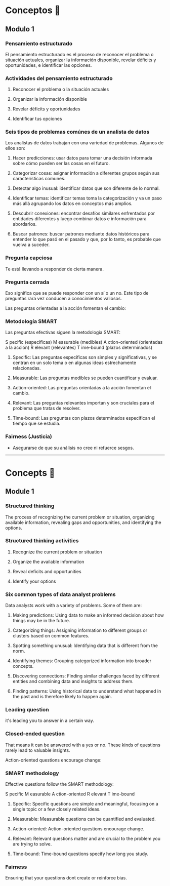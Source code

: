 # Conceptos 💬

## Modulo 1

### Pensamiento estructurado

El pensamiento estructurado es el proceso de reconocer el problema o situación actuales, organizar la información disponible, revelar déficits y oportunidades, e identificar las opciones.

### Actividades del pensamiento estructurado

1. Reconocer el problema o la situación actuales

2. Organizar la información disponible 

3. Revelar déficits y oportunidades

4. Identificar tus opciones

### Seis tipos de problemas comúnes de un analista de datos

Los analistas de datos trabajan con una variedad de problemas. Algunos de ellos son:

1. Hacer predicciones: usar datos para tomar una decisión informada sobre cómo pueden ser las cosas en el futuro. 

2. Categorizar cosas: asignar información a diferentes grupos según sus características comunes. 

3. Detectar algo inusual: identificar datos que son diferente de lo normal. 

4. Identificar temas: identificar temas toma la categorización y va un paso más allá agrupando los datos en conceptos más amplios. 

5. Descubrir conexiones: encontrar desafíos similares enfrentados por entidades diferentes y luego combinar datos e información para abordarlos.

6. Buscar patrones: buscar patrones mediante datos históricos para entender lo que pasó en el pasado y que, por lo tanto, es probable que vuelva a suceder. 

### Pregunta capciosa

Te está llevando a responder de cierta manera.

### Pregunta cerrada 

Eso significa que se puede responder con un sí o un no. Este tipo de preguntas rara vez conducen a conocimientos valiosos.

Las preguntas orientadas a la acción fomentan el cambio: 

### Metodología SMART 

Las preguntas efectivas siguen la metodología SMART:

S pecific (específicas)
M easurable (medibles)
A ction-oriented (orientadas a la acción)
R elevant (relevantes)
T ime-bound (plazos determinados)

1. Specific: Las preguntas específicas son simples y significativas, y se centran en un solo tema o en algunas ideas estrechamente relacionadas.

2. Measurable: Las preguntas medibles se pueden cuantificar y evaluar.

3. Action-oriented: Las preguntas orientadas a la acción fomentan el cambio.

4. Relevant: Las preguntas relevantes importan y son cruciales para el problema que tratas de resolver.

5. Time-bound: Las preguntas con plazos determinados especifican el tiempo que se estudia.

### Fairness (Justicia)

- Asegurarse de que su análisis no cree ni refuerce sesgos.















































---

# Concepts 💬

## Module 1

### Structured thinking

The process of recognizing the current problem or situation, organizing available information, revealing gaps and opportunities, and identifying the options.

### Structured thinking activities

1. Recognize the current problem or situation

2. Organize the available information

3. Reveal deficits and opportunities

4. Identify your options

### Six common types of data analyst problems

Data analysts work with a variety of problems. Some of them are:

1. Making predictions: Using data to make an informed decision about how things may be in the future.

2. Categorizing things: Assigning information to different groups or clusters based on common features.

3. Spotting something unusual: Identifying data that is different from the norm.

4. Identifying themes: Grouping categorized information into broader concepts.

5. Discovering connections: Finding similar challenges faced by different entities and combining data and insights to address them.

6. Finding patterns: Using historical data to understand what happened in the past and is therefore likely to happen again.

### Leading question

it's leading you to answer in a certain way.

### Closed-ended question

That means it can be answered with a yes or no. These kinds of questions rarely lead to valuable insights.

Action-oriented questions encourage change:

### SMART methodology

Effective questions follow the SMART methodology:

S pecific
M easurable
A ction-oriented
R elevant
T ime-bound

1. Specific: Specific questions are simple and meaningful, focusing on a single topic or a few closely related ideas.

2. Measurable: Measurable questions can be quantified and evaluated.

3. Action-oriented: Action-oriented questions encourage change.

4. Relevant: Relevant questions matter and are crucial to the problem you are trying to solve.

5. Time-bound: Time-bound questions specify how long you study.

### Fairness

Ensuring that your questions dont create or reinforce bias.
